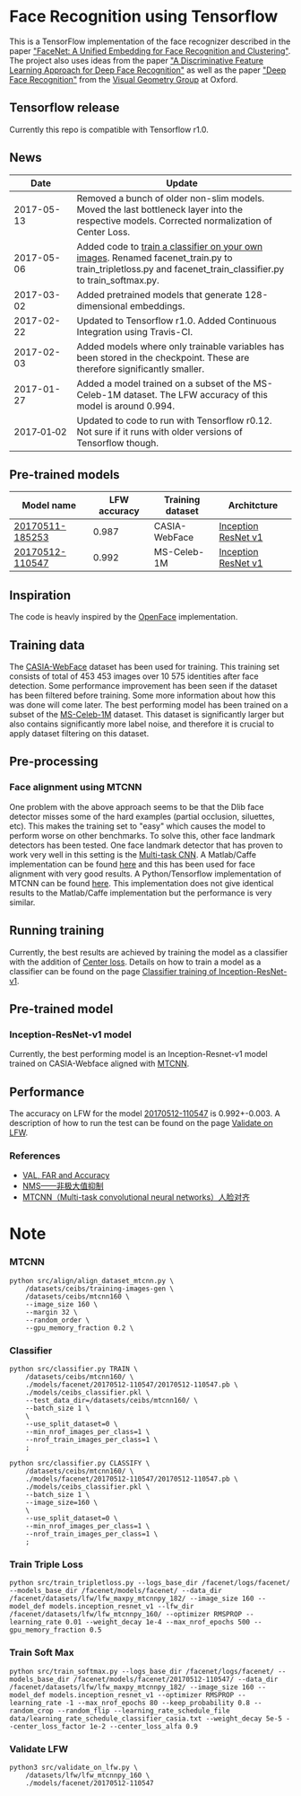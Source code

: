 # Face Recognition using Tensorflow
This is a TensorFlow implementation of the face recognizer described in the paper
["FaceNet: A Unified Embedding for Face Recognition and Clustering"](http://arxiv.org/abs/1503.03832). The project also uses ideas from the paper ["A Discriminative Feature Learning Approach for Deep Face Recognition"](http://ydwen.github.io/papers/WenECCV16.pdf) as well as the paper ["Deep Face Recognition"](http://www.robots.ox.ac.uk/~vgg/publications/2015/Parkhi15/parkhi15.pdf) from the [Visual Geometry Group](http://www.robots.ox.ac.uk/~vgg/) at Oxford.

## Tensorflow release
Currently this repo is compatible with Tensorflow r1.0.

## News
| Date     | Update |
|----------|--------|
| 2017-05-13 | Removed a bunch of older non-slim models. Moved the last bottleneck layer into the respective models. Corrected normalization of Center Loss. |
| 2017-05-06 | Added code to [train a classifier on your own images](https://github.com/davidsandberg/facenet/wiki/Train-a-classifier-on-own-images). Renamed facenet_train.py to train_tripletloss.py and facenet_train_classifier.py to train_softmax.py. |
| 2017-03-02 | Added pretrained models that generate 128-dimensional embeddings.|
| 2017-02-22 | Updated to Tensorflow r1.0. Added Continuous Integration using Travis-CI.|
| 2017-02-03 | Added models where only trainable variables has been stored in the checkpoint. These are therefore significantly smaller. |
| 2017-01-27 | Added a model trained on a subset of the MS-Celeb-1M dataset. The LFW accuracy of this model is around 0.994. |
| 2017&#8209;01&#8209;02 | Updated to code to run with Tensorflow r0.12. Not sure if it runs with older versions of Tensorflow though.   |

## Pre-trained models
| Model name      | LFW accuracy | Training dataset | Architcture |
|-----------------|--------------|------------------|-------------|
| [20170511-185253](https://drive.google.com/file/d/0B5MzpY9kBtDVOTVnU3NIaUdySFE) | 0.987        | CASIA-WebFace    | [Inception ResNet v1](https://github.com/davidsandberg/facenet/blob/master/src/models/inception_resnet_v1.py) |
| [20170512-110547](https://drive.google.com/file/d/0B5MzpY9kBtDVZ2RpVDYwWmxoSUk) | 0.992        | MS-Celeb-1M      | [Inception ResNet v1](https://github.com/davidsandberg/facenet/blob/master/src/models/inception_resnet_v1.py) |

## Inspiration
The code is heavly inspired by the [OpenFace](https://github.com/cmusatyalab/openface) implementation.

## Training data
The [CASIA-WebFace](http://www.cbsr.ia.ac.cn/english/CASIA-WebFace-Database.html) dataset has been used for training. This training set consists of total of 453 453 images over 10 575 identities after face detection. Some performance improvement has been seen if the dataset has been filtered before training. Some more information about how this was done will come later.
The best performing model has been trained on a subset of the [MS-Celeb-1M](https://www.microsoft.com/en-us/research/project/ms-celeb-1m-challenge-recognizing-one-million-celebrities-real-world/) dataset. This dataset is significantly larger but also contains significantly more label noise, and therefore it is crucial to apply dataset filtering on this dataset.

## Pre-processing

### Face alignment using MTCNN
One problem with the above approach seems to be that the Dlib face detector misses some of the hard examples (partial occlusion, siluettes, etc). This makes the training set to "easy" which causes the model to perform worse on other benchmarks.
To solve this, other face landmark detectors has been tested. One face landmark detector that has proven to work very well in this setting is the
[Multi-task CNN](https://kpzhang93.github.io/MTCNN_face_detection_alignment/index.html). A Matlab/Caffe implementation can be found [here](https://github.com/kpzhang93/MTCNN_face_detection_alignment) and this has been used for face alignment with very good results. A Python/Tensorflow implementation of MTCNN can be found [here](https://github.com/davidsandberg/facenet/tree/master/src/align). This implementation does not give identical results to the Matlab/Caffe implementation but the performance is very similar.

## Running training
Currently, the best results are achieved by training the model as a classifier with the addition of [Center loss](http://ydwen.github.io/papers/WenECCV16.pdf). Details on how to train a model as a classifier can be found on the page [Classifier training of Inception-ResNet-v1](https://github.com/davidsandberg/facenet/wiki/Classifier-training-of-inception-resnet-v1).

## Pre-trained model
### Inception-ResNet-v1 model
Currently, the best performing model is an Inception-Resnet-v1 model trained on CASIA-Webface aligned with [MTCNN](https://github.com/davidsandberg/facenet/tree/master/src/align).

## Performance
The accuracy on LFW for the model [20170512-110547](https://drive.google.com/file/d/0B5MzpY9kBtDVZ2RpVDYwWmxoSUk) is 0.992+-0.003. A description of how to run the test can be found on the page [Validate on LFW](https://github.com/davidsandberg/facenet/wiki/Validate-on-lfw).


### References

* [VAL, FAR and Accuracy](https://github.com/davidsandberg/facenet/issues/288)
* [NMS——非极大值抑制](http://blog.csdn.net/shuzfan/article/details/52711706)
* [MTCNN（Multi-task convolutional neural networks）人脸对齐](http://blog.csdn.net/qq_14845119/article/details/52680940)

# Note


### MTCNN

```shell
python src/align/align_dataset_mtcnn.py \
    /datasets/ceibs/training-images-gen \
    /datasets/ceibs/mtcnn160 \
    --image_size 160 \
    --margin 32 \
    --random_order \
    --gpu_memory_fraction 0.2 \
```

### Classifier

```shell
python src/classifier.py TRAIN \
    /datasets/ceibs/mtcnn160/ \
    ./models/facenet/20170512-110547/20170512-110547.pb \
    ./models/ceibs_classifier.pkl \
    --test_data_dir=/datasets/ceibs/mtcnn160/ \
    --batch_size 1 \
    \
    --use_split_dataset=0 \
    --min_nrof_images_per_class=1 \
    --nrof_train_images_per_class=1 \
    ;
```

```shell
python src/classifier.py CLASSIFY \
    /datasets/ceibs/mtcnn160/ \
    ./models/facenet/20170512-110547/20170512-110547.pb \
    ./models/ceibs_classifier.pkl \
    --batch_size 1 \
    --image_size=160 \
    \
    --use_split_dataset=0 \
    --min_nrof_images_per_class=1 \
    --nrof_train_images_per_class=1 \
    ;
```

### Train Triple Loss

```shell
python src/train_tripletloss.py --logs_base_dir /facenet/logs/facenet/ --models_base_dir /facenet/models/facenet/ --data_dir /facenet/datasets/lfw/lfw_maxpy_mtcnnpy_182/ --image_size 160 --model_def models.inception_resnet_v1 --lfw_dir /facenet/datasets/lfw/lfw_mtcnnpy_160/ --optimizer RMSPROP --learning_rate 0.01 --weight_decay 1e-4 --max_nrof_epochs 500 --gpu_memory_fraction 0.5
```

### Train Soft Max

```shell
python src/train_softmax.py --logs_base_dir /facenet/logs/facenet/ --models_base_dir /facenet/models/facenet/20170512-110547/ --data_dir /facenet/datasets/lfw/lfw_maxpy_mtcnnpy_182/ --image_size 160 --model_def models.inception_resnet_v1 --optimizer RMSPROP --learning_rate -1 --max_nrof_epochs 80 --keep_probability 0.8 --random_crop --random_flip --learning_rate_schedule_file data/learning_rate_schedule_classifier_casia.txt --weight_decay 5e-5 --center_loss_factor 1e-2 --center_loss_alfa 0.9
```


### Validate LFW

```shell
python3 src/validate_on_lfw.py \
    /datasets/lfw/lfw_mtcnnpy_160 \
    ./models/facenet/20170512-110547
```
